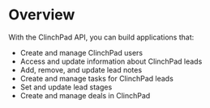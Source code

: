 # Overview

With the ClinchPad API, you can build applications that:

- Create and manage ClinchPad users
- Access and update information about ClinchPad leads
- Add, remove, and update lead notes
- Create and manage tasks for ClinchPad leads
- Set and update lead stages
- Create and manage deals in ClinchPad
